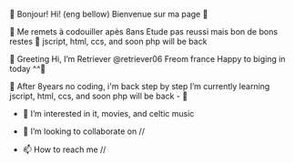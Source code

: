  👋 Bonjour! Hi! (eng bellow)
Bienvenue sur ma page  👋 

 🌱 Me remets à codouiller apès 8ans
    Etude pas reussi mais bon de bons restes  🌱 
    jscript, html, ccs, and soon php will be back

 👋 Greeting 
    Hi, I’m Retriever @retriever06
    Freom france
    Happy to biging in today ^^👋 
    
 🌱 After 8years no coding, i'm back step by step
    I’m currently learning jscript, html, ccs, and soon php will be back - 🌱







- 👀 I’m interested in it, movies, and celtic music

- 💞️ I’m looking to collaborate on //
- 📫 How to reach me // 

<!---
retriever06/retriever06 is a ✨ special ✨ repository because its `README.md` (this file) appears on your GitHub profile.
You can click the Preview link to take a look at your changes.
--->
